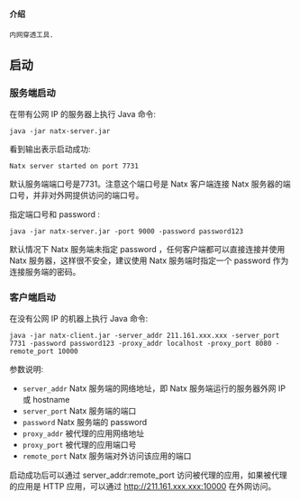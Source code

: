 #### 介绍
    内网穿透工具.
    
## 启动
### 服务端启动
在带有公网 IP 的服务器上执行 Java 命令:
```
java -jar natx-server.jar
```
看到输出表示启动成功:
```
Natx server started on port 7731
```
默认服务端端口号是7731。注意这个端口号是 Natx 客户端连接 Natx 服务器的端口号，并非对外网提供访问的端口号。

指定端口号和 password :
```
java -jar natx-server.jar -port 9000 -password password123
```
默认情况下 Natx 服务端未指定 password ，任何客户端都可以直接连接并使用 Natx 服务器，这样很不安全，建议使用 Natx 服务端时指定一个 password 作为连接服务端的密码。

### 客户端启动
在没有公网 IP 的机器上执行 Java 命令:
```
java -jar natx-client.jar -server_addr 211.161.xxx.xxx -server_port 7731 -password password123 -proxy_addr localhost -proxy_port 8080 -remote_port 10000
```

参数说明:
- `server_addr` Natx 服务端的网络地址，即 Natx 服务端运行的服务器外网 IP 或 hostname
- `server_port` Natx 服务端的端口
- `password` Natx 服务端的 password
- `proxy_addr` 被代理的应用网络地址
- `proxy_port` 被代理的应用端口号
- `remote_port` Natx 服务端对外访问该应用的端口

启动成功后可以通过 server_addr:remote_port 访问被代理的应用，如果被代理的应用是 HTTP 应用，可以通过 http://211.161.xxx.xxx:10000 在外网访问。

